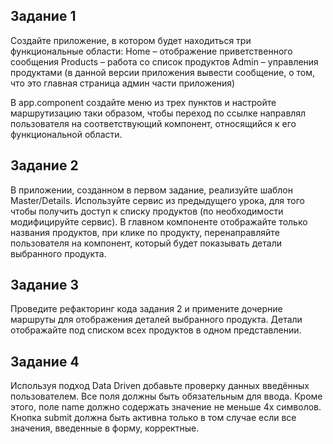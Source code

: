 ## Задание 1

Создайте приложение, в котором будет находиться три функциональные области:
Home – отображение приветственного сообщения
Products – работа со список продуктов
Admin – управления продуктами (в данной версии приложения вывести сообщение, о том, что
это главная страница админ части приложения)

В app.component создайте меню из трех пунктов и настройте маршрутизацию таки образом,
чтобы переход по ссылке направлял пользователя на соответствующий компонент,
относящийся к его функциональной области.

## Задание 2

В приложении, созданном в первом задание, реализуйте шаблон Master/Details. Используйте сервис из предыдущего урока, для того чтобы получить доступ к списку продуктов (по необходимости модифицируйте сервис). 
В главном компоненте отображайте только названия продуктов, 
при клике по продукту, перенаправляйте пользователя на компонент, 
который будет показывать детали выбранного продукта.

## Задание 3

Проведите рефакторинг кода задания 2 и примените дочерние маршруты для отображения
деталей выбранного продукта. Детали отображайте под списком всех продуктов в одном
представлении.

## Задание 4

Используя подход Data Driven добавьте проверку данных введённых пользователем. 
Все поля должны быть обязательным для ввода. Кроме этого, поле name должно содержать
значение не меньше 4х символов. Кнопка submit должна быть активна только в том случае
если все значения, введенные в форму, корректные.